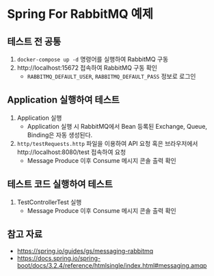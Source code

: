 # Spring For RabbitMQ 예제

## 테스트 전 공통

1. `docker-compose up -d` 명령어를 실행하여 RabbitMQ 구동
2. http://localhost:15672 접속하여 RabbitMQ 구동 확인
    - `RABBITMQ_DEFAULT_USER`, `RABBITMQ_DEFAULT_PASS` 정보로 로그인

## Application 실행하여 테스트

1. Application 실행
    - Application 실행 시 RabbitMQ에서 Bean 등록된 Exchange, Queue, Binding은 자동 생성된다.
2. `http/testRequests.http` 파일을 이용하여 API 요청 혹은 브라우저에서 http://localhost:8080/test 접속하여 요청
    - Message Produce 이후 Consume 메시지 콘솔 출력 확인

## 테스트 코드 실행하여 테스트

1. TestControllerTest 실행
    - Message Produce 이후 Consume 메시지 콘솔 출력 확인

## 참고 자료

- https://spring.io/guides/gs/messaging-rabbitmq
- https://docs.spring.io/spring-boot/docs/3.2.4/reference/htmlsingle/index.html#messaging.amqp